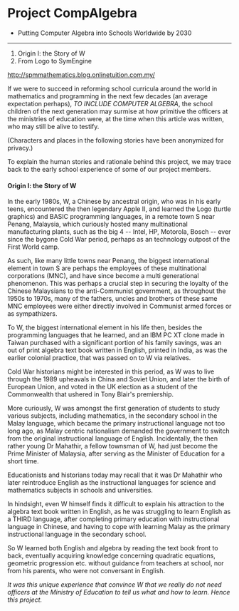 # Project CompAlgebra
- Putting Computer Algebra into Schools Worldwide by 2030


<hr>

1. Origin I: the Story of W
2. From Logo to SymEngine



http://spmmathematics.blog.onlinetuition.com.my/

If we were to succeed in reforming school curricula around the world in mathematics and programming in the next few decades (an average expectation perhaps), _TO INCLUDE COMPUTER ALGEBRA_, the school children of the next generation may surmise at how primitive the officers at the ministries of education were, at the time when this article was written, who may still be alive to testify.

(Characters and places in the following stories have been anonymized for privacy.)

To explain the human stories and rationale behind this project, we may trace back to the early school experience of some of our project members.

#### Origin I: the Story of W

In the early 1980s, W, a Chinese by ancestral origin, who was in his early teens, encountered the then legendary Apple II, and learned the Logo (turtle graphics) and BASIC programming languages, in a remote town S near Penang, Malaysia, which curiously hosted many multinational manufacturing plants, such as the big 4 -- Intel, HP, Motorola,  Bosch -- ever since the bygone Cold War period, perhaps as an technology outpost of the First World camp.

As such, like many little towns near Penang, the biggest international element in town S are perhaps the employees of these multinational corporations (MNC), and have since become a multi generational phenomenon. This was perhaps a crucial step in securing the loyalty of the Chinese Malaysians to the anti-Communist government, as throughout the 1950s to 1970s, many of the fathers, uncles and brothers of these same MNC employees were either directly involved in Communist armed forces or as sympathizers.

To W, the biggest international element in his life then, besides the programming languages that he learned, and an IBM PC XT clone made in Taiwan purchased with a significant portion of his family savings, was an out of print algebra text book written in English, printed in India, as was the earlier colonial practice, that was passed on to W via relatives.

Cold War historians might be interested in this period, as W was to live through the 1989 upheavals in China and Soviet Union, and later the birth of European Union, and voted in the UK election as a student of the Commonwealth that ushered in Tony Blair's premiership.

More curiously, W was amongst the first generation of students to study various subjects, including mathematics, in the secondary school in the Malay language, which became the primary instructional language not too long ago, as Malay centric nationalism demanded the government to switch from the original instructional language of English. Incidentally, the then rather young Dr Mahathir, a fellow townsman of W, had just become the Prime Minister of Malaysia, after serving as the Minister of Education for a short time.

Educationists and historians today may recall that it was Dr Mahathir who later reintroduce English as the instructional languages for science and mathematics subjects in schools and universities.

In hindsight, even W himself finds it difficult to explain his attraction to the algebra text book written in English, as he was struggling to learn English as a THIRD language, after completing primary education with instructional language in Chinese, and having to cope with learning Malay as the primary instructional language in the secondary school.

So W learned both English and algebra by reading the text book front to back, eventually acquiring knowledge concerning quadratic equations, geometric progression etc. without guidance from teachers at school, nor from his parents, who were not conversant in English.

_It was this unique experience that convince W that we really do not need officers at the Ministry of Education to tell us what and how to learn. Hence this project._
